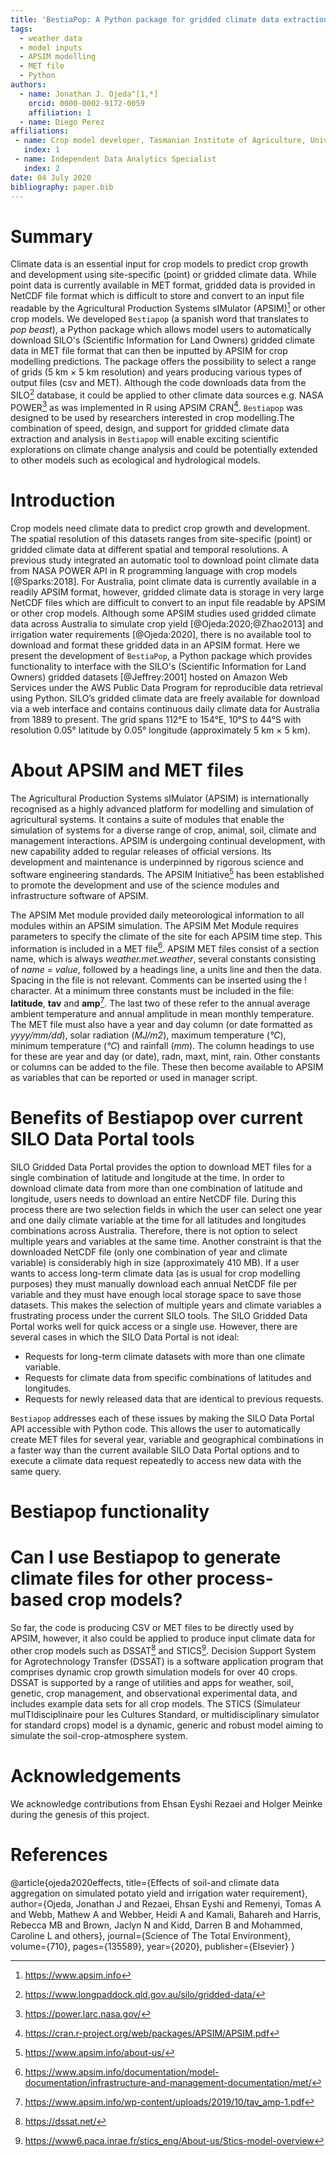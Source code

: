 ```yaml
---
title: 'BestiaPop: A Python package for gridded climate data extraction and processing'
tags:
  - weather data
  - model inputs
  - APSIM modelling
  - MET file
  - Python
authors:
  - name: Jonathan J. Ojeda^[1,*]
    orcid: 0000-0002-9172-0059
    affiliation: 1
  - name: Diego Perez
affiliations:
 - name: Crop model developer, Tasmanian Institute of Agriculture, University of Tasmania
   index: 1
 - name: Independent Data Analytics Specialist
   index: 2
date: 04 July 2020
bibliography: paper.bib
---
```


# Summary

Climate data is an essential input for crop models to predict crop growth and development using site-specific (point) or gridded climate data. While point data is currently available in MET format, gridded data is provided in NetCDF file format which is difficult to store and convert to an input file readable by the Agricultural Production Systems sIMulator (APSIM)[^1] or other crop models. We developed `Bestiapop` (a spanish word that translates to *pop beast*), a Python package which allows model users to automatically download SILO's (Scientific Information for Land Owners) gridded climate data in MET file format that can then be inputted by APSIM for crop modelling predictions. The package offers the possibility to select a range of grids (5 km × 5 km resolution) and years producing various types of output files (csv and MET). Although the code downloads data from the SILO[^2] database, it could be applied to other climate data sources e.g. NASA POWER[^3] as was implemented in R using APSIM CRAN[^4]. `Bestiapop` was designed to be used by researchers interested in crop modelling.The combination of speed, design, and support for gridded climate data extraction and analysis in `Bestiapop` will enable exciting scientific explorations on climate change analysis and could be potentially extended to other models such as ecological and hydrological models.

# Introduction

Crop models need climate data to predict crop growth and development. The spatial resolution of this datasets ranges from site-specific (point) or gridded climate data at different spatial and temporal resolutions. A previous study integrated an automatic tool to download point climate data from NASA POWER API in R programming language with crop models [@Sparks:2018]. For Australia, point climate data is currently available in a readily APSIM format, however, gridded climate data is storage in very large NetCDF files which are difficult to convert to an input file readable by APSIM or other crop models. Although some APSIM studies used gridded climate data across Australia to simulate crop yield [@Ojeda:2020;@Zhao2013] and irrigation water requirements [@Ojeda:2020], there is no available tool to download and format these gridded data in an APSIM format. Here we present the development of `BestiaPop`, a Python package which provides functionality to interface with the SILO's (Scientific Information for Land Owners) gridded datasets [@Jeffrey:2001] hosted on Amazon Web Services under the AWS Public Data Program for reproducible data retrieval using Python. SILO’s gridded climate data are freely available for download via a web interface and contains continuous daily climate data for Australia from 1889 to present. The grid spans 112°E to 154°E, 10°S to 44°S with resolution 0.05° latitude by 0.05° longitude (approximately 5 km × 5 km).

# About APSIM and MET files

The Agricultural Production Systems sIMulator (APSIM) is internationally recognised as a highly advanced platform for modelling and simulation of agricultural systems. It contains a suite of modules that enable the simulation of systems for a diverse range of crop, animal, soil, climate and management interactions. APSIM is undergoing continual development, with new capability added to regular releases of official versions. Its development and maintenance is underpinned by rigorous science and software engineering standards. The APSIM Initiative[^5] has been established to promote the development and use of the science modules and infrastructure software of APSIM.

The APSIM Met module provided daily meteorological information to all modules within an APSIM simulation. The APSIM Met Module requires parameters to specify the climate of the site for each APSIM time step. This information is included in a MET file[^6]. APSIM MET files consist of a section name, which is always *weather.met.weather*, several constants consisting of *name = value*, followed by a headings line, a units line and then the data. Spacing in the file is not relevant. Comments can be inserted using the ! character. At a minimum three constants must be included in the file: **latitude**, **tav** and **amp**[^7]. The last two of these refer to the annual average ambient temperature and annual amplitude in mean monthly temperature. The MET file must also have a year and day column (or date formatted as *yyyy/mm/dd*), solar radiation (*MJ/m2*), maximum temperature (*&deg;C*), minimum temperature (*&deg;C*) and rainfall (*mm*). The column headings to use for these are year and day (or date), radn, maxt, mint, rain. Other constants or columns can be added to the file. These then become available to APSIM as variables that can be reported or used in manager script.

# Benefits of Bestiapop over current SILO Data Portal tools

SILO Gridded Data Portal provides the option to download MET files for a single combination of latitude and longitude at the time. In order to download climate data from more than one combination of latitude and longitude, users needs to download an entire NetCDF file. During this process there are two selection fields in which the user can select one year and one daily climate variable at the time for all latitudes and longitudes combinations across Australia. Therefore, there is not option to select multiple years and variables at the same time. Another constraint is that the downloaded NetCDF file (only one combination of year and climate variable) is considerably high in size (approximately 410 MB). If a user wants to access long-term climate data (as is usual for crop modelling purposes) they must manually download each annual NetCDF file per variable and they must have enough local storage space to save those datasets. This makes the selection of multiple years and climate variables a frustrating process under the current SILO tools. The SILO Gridded Data Portal works well for quick access or a single use. However, there are several cases in which the SILO Data Portal is not ideal:

* Requests for long-term climate datasets with more than one climate variable.
* Requests for climate data from specific combinations of latitudes and longitudes.
* Requests for newly released data that are identical to previous requests.

`Bestiapop` addresses each of these issues by making the SILO Data Portal API accessible with Python code. This allows the user to automatically create MET files for several year, variable and geographical combinations in a faster way than the current available SILO Data Portal options and to execute a climate data request repeatedly to access new data with the same query.

# Bestiapop functionality

# Can I use Bestiapop to generate climate files for other process-based crop models?

So far, the code is producing CSV or MET files to be directly used by APSIM, however, it also could be applied to produce input climate data for other crop models such as DSSAT[^8] and STICS[^9]. Decision Support System for Agrotechnology Transfer (DSSAT) is a software application program that comprises dynamic crop growth simulation models for over 40 crops. DSSAT is supported by a range of utilities and apps for weather, soil, genetic, crop management, and observational experimental data, and includes example data sets for all crop models. The STICS (Simulateur mulTIdisciplinaire pour les Cultures Standard, or multidisciplinary simulator for standard crops) model is a dynamic, generic and robust model aiming to simulate the soil-crop-atmosphere system.

[^1]: https://www.apsim.info
[^2]: https://www.longpaddock.qld.gov.au/silo/gridded-data/
[^3]: https://power.larc.nasa.gov/
[^4]: https://cran.r-project.org/web/packages/APSIM/APSIM.pdf
[^5]: https://www.apsim.info/about-us/
[^6]: https://www.apsim.info/documentation/model-documentation/infrastructure-and-management-documentation/met/
[^7]: https://www.apsim.info/wp-content/uploads/2019/10/tav_amp-1.pdf
[^8]: https://dssat.net/
[^9]: https://www6.paca.inrae.fr/stics_eng/About-us/Stics-model-overview

# Acknowledgements

We acknowledge contributions from Ehsan Eyshi Rezaei and Holger Meinke during the genesis of this project.

# References

@article{ojeda2020effects,
  title={Effects of soil-and climate data aggregation on simulated potato yield and irrigation water requirement},
  author={Ojeda, Jonathan J and Rezaei, Ehsan Eyshi and Remenyi, Tomas A and Webb, Mathew A and Webber, Heidi A and Kamali, Bahareh and Harris, Rebecca MB and Brown, Jaclyn N and Kidd, Darren B and Mohammed, Caroline L and others},
  journal={Science of The Total Environment},
  volume={710},
  pages={135589},
  year={2020},
  publisher={Elsevier}
}